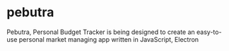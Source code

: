 # pebutra
Pebutra, Personal Budget Tracker is being designed to create an easy-to-use personal market managing app written in JavaScript, Electron
